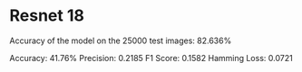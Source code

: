 # Resnet 18

Accuracy of the model on the 25000 test images: 82.636%

Accuracy: 41.76%
Precision: 0.2185
F1 Score: 0.1582
Hamming Loss: 0.0721

